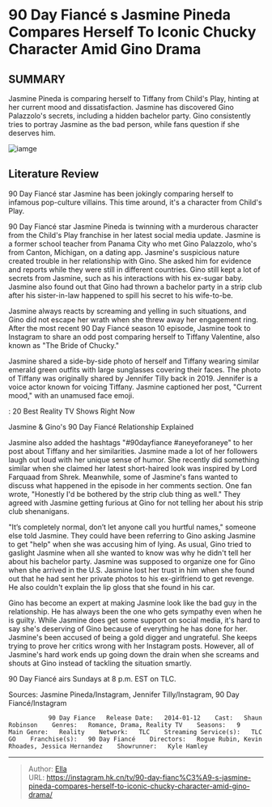 # 90 Day Fiancé s Jasmine Pineda Compares Herself To Iconic Chucky Character Amid Gino Drama


## SUMMARY 



  Jasmine Pineda is comparing herself to Tiffany from Child&#39;s Play, hinting at her current mood and dissatisfaction.   Jasmine has discovered Gino Palazzolo&#39;s secrets, including a hidden bachelor party.   Gino consistently tries to portray Jasmine as the bad person, while fans question if she deserves him.  

![iamge](https://static1.srcdn.com/wordpress/wp-content/uploads/2023/11/90-day-fianc-s-jasmine-pineda-compares-herself-to-iconic-chucky-character-amid-gino-drama.jpg)

## Literature Review
90 Day Fiancé star Jasmine has been jokingly comparing herself to infamous pop-culture villains. This time around, it&#39;s a character from Child&#39;s Play.




90 Day Fiancé star Jasmine Pineda is twinning with a murderous character from the Child&#39;s Play franchise in her latest social media update. Jasmine is a former school teacher from Panama City who met Gino Palazzolo, who&#39;s from Canton, Michigan, on a dating app. Jasmine&#39;s suspicious nature created trouble in her relationship with Gino. She asked him for evidence and reports while they were still in different countries. Gino still kept a lot of secrets from Jasmine, such as his interactions with his ex-sugar baby. Jasmine also found out that Gino had thrown a bachelor party in a strip club after his sister-in-law happened to spill his secret to his wife-to-be.




Jasmine always reacts by screaming and yelling in such situations, and Gino did not escape her wrath when she threw away her engagement ring. After the most recent 90 Day Fiancé season 10 episode, Jasmine took to Instagram to share an odd post comparing herself to Tiffany Valentine, also known as &#34;The Bride of Chucky.&#34;

          

Jasmine shared a side-by-side photo of herself and Tiffany wearing similar emerald green outfits with large sunglasses covering their faces. The photo of Tiffany was originally shared by Jennifer Tilly back in 2019. Jennifer is a voice actor known for voicing Tiffany. Jasmine captioned her post, &#34;Current mood,&#34; with an unamused face emoji.

 : 20 Best Reality TV Shows Right Now


 Jasmine &amp; Gino&#39;s 90 Day Fiancé Relationship Explained 
          




Jasmine also added the hashtags &#34;#90dayfiance #aneyeforaneye&#34; to her post about Tiffany and her similarities. Jasmine made a lot of her followers laugh out loud with her unique sense of humor. She recently did something similar when she claimed her latest short-haired look was inspired by Lord Farquaad from Shrek. Meanwhile, some of Jasmine&#39;s fans wanted to discuss what happened in the episode in her comments section. One fan wrote, &#34;Honestly I&#39;d be bothered by the strip club thing as well.&#34; They agreed with Jasmine getting furious at Gino for not telling her about his strip club shenanigans.


 

&#34;It’s completely normal, don’t let anyone call you hurtful names,&#34; someone else told Jasmine. They could have been referring to Gino asking Jasmine to get &#34;help&#34; when she was accusing him of lying. As usual, Gino tried to gaslight Jasmine when all she wanted to know was why he didn&#39;t tell her about his bachelor party. Jasmine was supposed to organize one for Gino when she arrived in the U.S. Jasmine lost her trust in him when she found out that he had sent her private photos to his ex-girlfriend to get revenge. He also couldn&#39;t explain the lip gloss that she found in his car.




Gino has become an expert at making Jasmine look like the bad guy in the relationship. He has always been the one who gets sympathy even when he is guilty. While Jasmine does get some support on social media, it&#39;s hard to say she&#39;s deserving of Gino because of everything he has done for her. Jasmine&#39;s been accused of being a gold digger and ungrateful. She keeps trying to prove her critics wrong with her Instagram posts. However, all of Jasmine&#39;s hard work ends up going down the drain when she screams and shouts at Gino instead of tackling the situation smartly.



90 Day Fiancé airs Sundays at 8 p.m. EST on TLC.




Sources: Jasmine Pineda/Instagram, Jennifer Tilly/Instagram, 90 Day Fiancé/Instagram

               90 Day Fiance   Release Date:   2014-01-12    Cast:   Shaun Robinson    Genres:   Romance, Drama, Reality TV    Seasons:   9    Main Genre:   Reality    Network:   TLC    Streaming Service(s):   TLC GO    Franchise(s):   90 Day Fiancé    Directors:   Rogue Rubin, Kevin Rhoades, Jessica Hernandez    Showrunner:   Kyle Hamley      

---

> Author: [Ella](https://instagram.hk.cn/)  
> URL: https://instagram.hk.cn/tv/90-day-fianc%C3%A9-s-jasmine-pineda-compares-herself-to-iconic-chucky-character-amid-gino-drama/  


